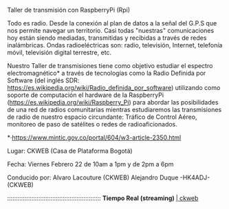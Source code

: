 Taller de transmisión con RaspberryPi (Rpi)

Todo es radio. Desde la conexión al plan de datos a la señal del G.P.S
que nos permite navegar un territorio. Casi todas "nuestras"
comunicaciones hoy están siendo mediadas, transmitidas y recibidas a
través de redes inalámbricas. Ondas radioeléctricas son: radio,
televisión, Internet, telefonía móvil, televisión digital terrestre, etc.
 
Nuestro Taller de transmisiones tiene como objetivo estudiar el espectro
electromagnético* a través de tecnologías como la Radio Definida por
Software (del inglés SDR:
https://es.wikipedia.org/wiki/Radio_definida_por_software) utilizando
como soporte de computación el hardware de la RaspberryPi
(https://es.wikipedia.org/wiki/Raspberry_Pi) para abordar
las posibilidades de una red de radios comunitarias mientras
estudiaremos las transmisiones de radio de nuestro espacio
circundante: Tráfico de Control Aéreo, monitoreo de paso de satélites
o redes de radioaficionados.

*·https://www.mintic.gov.co/portal/604/w3-article-2350.html

Lugar:
CKWEB (Casa de Plataforma Bogotá)

Fecha:
Viernes Febrero 22
de 10am a 1pm
y de 
2pm a 6pm

Conducido por:
Alvaro Lacouture (CKWEB)
Alejandro Duque -HK4ADJ- (CKWEB)

:::::::::::::::::::::::::::::::::::::::::::::::::::::: <B>Tiempo Real (streaming) </B>
<a href=https://ckweb.gov.co/> | ckweb </a>
